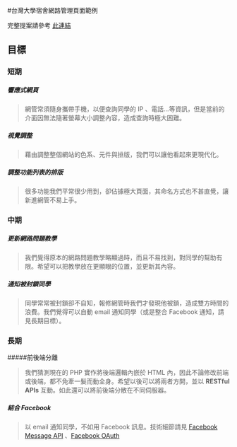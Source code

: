 #台灣大學宿舍網路管理頁面範例

完整提案請參考 [此連結](https://github.com/IthacaCow/NTU-Dorm-Administration-Registration-Page)

## 目標

### 短期

##### 響應式網頁
 

> 網管常須隨身攜帶手機，以便查詢同學的 IP 、電話…等資訊，但是當前的介面因無法隨著螢幕大小調整內容，造成查詢時極大困難。


##### 視覺調整
 
> 藉由調整整個網站的色系、元件與排版，我們可以讓他看起來更現代化。

##### 調整功能列表的排版
 
> 很多功能我們平常很少用到，卻佔據極大頁面，其命名方式也不甚直覺，讓新進網管不易上手。

### 中期

##### 更新網路問題教學

> 我們覺得原本的網路問題教學略顯過時，而且不易找到，對同學的幫助有限。希望可以把教學放在更顯眼的位置，並更新其內容。

##### 通知被封鎖同學
 
> 同學常常被封鎖卻不自知，報修網管時我們才發現他被鎖，造成雙方時間的浪費。我們覺得可以自動 email 通知同學（或是整合 Facebook  通知，請見長期目標）。

### 長期


#####前後端分離
 
 
> 我們猜測現在的 PHP 實作將後端邏輯內嵌於 HTML 內，因此不論修改前端或後端，都不免牽一髮而動全身。希望以後可以將兩者方開，並以 **RESTful APIs**  互動。如此還可以將前後端分散在不同伺服器。 

##### 結合 Facebook
 
> 以 email 通知同學，不如用 Facebook 訊息。技術細節請見 [Facebook Message API](https://developers.facebook.com/docs/sharing/reference/send-dialog)  、[Facebook OAuth](https://developers.facebook.com/docs/facebook-login/login-flow-for-web/v2.4)
